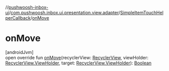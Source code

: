 //[pushwoosh-inbox-ui](../../../index.md)/[com.pushwoosh.inbox.ui.presentation.view.adapter](../index.md)/[SimpleItemTouchHelperCallback](index.md)/[onMove](on-move.md)

# onMove

[androidJvm]\
open override fun [onMove](on-move.md)(recyclerView: [RecyclerView](https://developer.android.com/reference/kotlin/androidx/recyclerview/widget/RecyclerView.html), viewHolder: [RecyclerView.ViewHolder](https://developer.android.com/reference/kotlin/androidx/recyclerview/widget/RecyclerView.ViewHolder.html), target: [RecyclerView.ViewHolder](https://developer.android.com/reference/kotlin/androidx/recyclerview/widget/RecyclerView.ViewHolder.html)): [Boolean](https://kotlinlang.org/api/latest/jvm/stdlib/kotlin-stdlib/kotlin/-boolean/index.html)
